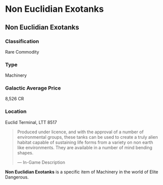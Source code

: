 # Non Euclidian Exotanks
## Non Euclidian Exotanks

### Classification

Rare Commodity

### Type

Machinery

### Galactic Average Price

8,526 CR

### Location

Euclid Terminal, LTT 8517

> 
> 
> Produced under licence, and with the approval of a number of environmental groups, these tanks can be used to create a truly alien habitat capable of sustaining life forms from a variety on non earth like environments. They are available in a number of mind bending shapes.
> 
> 
> — In-Game Description
> 

**Non Euclidian Exotanks** is a specific item of Machinery in the world of Elite Dangerous.